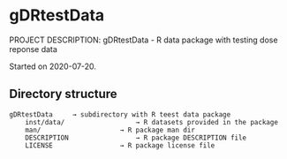 # gDRtestData

PROJECT DESCRIPTION:
gDRtestData - R data package with testing dose reponse data

Started on 2020-07-20.

## Directory structure

```
gDRtestData		→ subdirectory with R teest data package
	inst/data/					→ R datasets provided in the package
	man/					→ R package man dir
	DESCRIPTION					→ R package DESCRIPTION file
	LICENSE					→ R package license file
```

